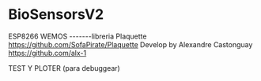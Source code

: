 # BioSensorsV2
ESP8266 WEMOS
-------libreria Plaquette https://github.com/SofaPirate/Plaquette
Develop by Alexandre Castonguay  https://github.com/alx-1

TEST Y PLOTER (para debuggear)





